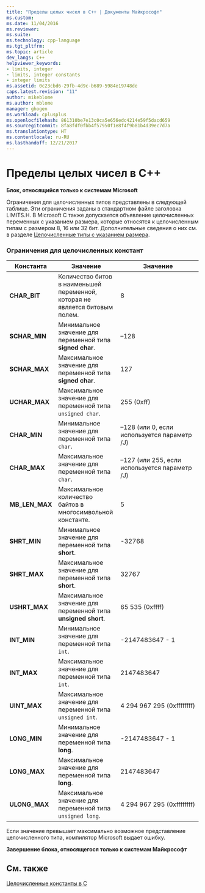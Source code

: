 ```yaml
---
title: "Пределы целых чисел в C++ | Документы Майкрософт"
ms.custom: 
ms.date: 11/04/2016
ms.reviewer: 
ms.suite: 
ms.technology: cpp-language
ms.tgt_pltfrm: 
ms.topic: article
dev_langs: C++
helpviewer_keywords:
- limits, integer
- limits, integer constants
- integer limits
ms.assetid: 0c23cbd6-29fb-4d9c-b689-5984e19748de
caps.latest.revision: "11"
author: mikeblome
ms.author: mblome
manager: ghogen
ms.workload: cplusplus
ms.openlocfilehash: 861310be7e13c0ca5e656edc4214e59f5dacd659
ms.sourcegitcommit: 8fa8fdf0fbb4f57950f1e8f4f9b81b4d39ec7d7a
ms.translationtype: HT
ms.contentlocale: ru-RU
ms.lasthandoff: 12/21/2017
---
```

# <a name="c-integer-limits"></a>Пределы целых чисел в C++
**Блок, относящийся только к системам Microsoft**  
  
 Ограничения для целочисленных типов представлены в следующей таблице. Эти ограничения заданы в стандартном файле заголовка LIMITS.H. В Microsoft C также допускается объявление целочисленных переменных с указанием размера, которые относятся к целочисленным типам с размером 8, 16 или 32 бит. Дополнительные сведения о них см. в разделе [Целочисленные типы с указанием размера](../c-language/c-sized-integer-types.md).  
  
### <a name="limits-on-integer-constants"></a>Ограничения для целочисленных констант  
  
|**Константа**|Значение|Значение|  
|------------------|-------------|-----------|  
|**CHAR_BIT**|Количество битов в наименьшей переменной, которая не является битовым полем.|8|  
|**SCHAR_MIN**|Минимальное значение для переменной типа **signed char**.|–128|  
|**SCHAR_MAX**|Максимальное значение для переменной типа **signed char**.|127|  
|**UCHAR_MAX**|Максимальное значение для переменной типа `unsigned char`.|255 (0xff)|  
|**CHAR_MIN**|Минимальное значение для переменной типа `char`.|–128 (или 0, если используется параметр /J)|  
|**CHAR_MAX**|Максимальное значение для переменной типа `char`.|–127 (или 255, если используется параметр /J)|  
|**MB_LEN_MAX**|Максимальное количество байтов в многосимвольной константе.|5|  
|**SHRT_MIN**|Минимальное значение для переменной типа **short**.|-32768|  
|**SHRT_MAX**|Максимальное значение для переменной типа **short**.|32767|  
|**USHRT_MAX**|Максимальное значение для переменной типа **unsigned short**.|65 535 (0xffff)|  
|**INT_MIN**|Минимальное значение для переменной типа `int`.|-2147483647 - 1|  
|**INT_MAX**|Максимальное значение для переменной типа `int`.|2147483647|  
|**UINT_MAX**|Максимальное значение для переменной типа `unsigned int`.|4 294 967 295 (0xffffffff)|  
|**LONG_MIN**|Минимальное значение для переменной типа **long**.|-2147483647 - 1|  
|**LONG_MAX**|Максимальное значение для переменной типа **long**.|2147483647|  
|**ULONG_MAX**|Максимальное значение для переменной типа `unsigned long`.|4 294 967 295 (0xffffffff)|  
  
 Если значение превышает максимально возможное представление целочисленного типа, компилятор Microsoft выдает ошибку.  
  
 **Завершение блока, относящегося только к системам Майкрософт**  
  
## <a name="see-also"></a>См. также  
 [Целочисленные константы в C](../c-language/c-integer-constants.md)